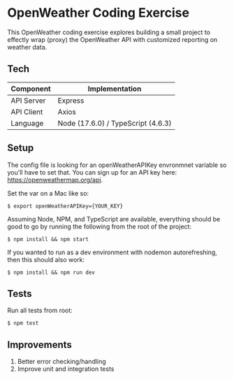 # OpenWeather Coding Exercise

This OpenWeather coding exercise explores building a small project to effectly wrap (proxy) the OpenWeather API with customized reporting on weather data. 

## Tech
Component         | Implementation   | 
------------------|------------------|
API Server | Express  |
API Client | Axios  |
Language | Node (17.6.0) / TypeScript (4.6.3)


## Setup

The config file is looking for an openWeatherAPIKey envronmnet variable so you'll have to set that. You can sign up for an API key here: https://openweathermap.org/api. 

Set the var on a Mac like so:

```$ export openWeatherAPIKey={YOUR_KEY}```

Assuming Node, NPM, and TypeScript are available, everything should be good to go by running the following from the root of the project:

```$ npm install && npm start```

If you wanted to run as a dev environment with nodemon autorefreshing, then this should also work:

```$ npm install && npm run dev```

## Tests
Run all tests from root:

```$ npm test```


## Improvements
1. Better error checking/handling
2. Improve unit and integration tests
